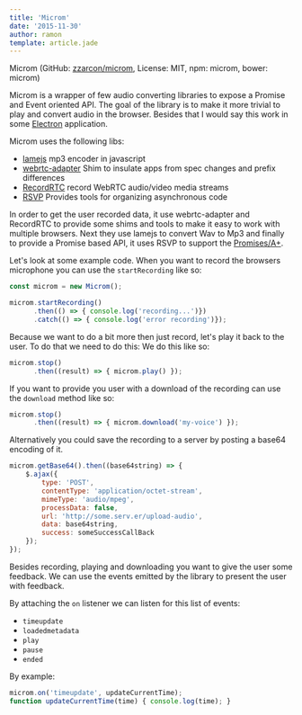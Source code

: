 ```yaml
---
title: 'Microm'
date: '2015-11-30'
author: ramon
template: article.jade
---
```


Microm (GitHub: [zzarcon/microm](https://github.com/zzarcon/microm), License: MIT, npm: microm, bower: microm)

Microm is a wrapper of few audio converting libraries to expose a Promise and Event oriented API.
The goal of the library is to make it more trivial to play and convert audio in the browser. Besides that I would say this work in some [Electron](http://electron.atom.io/) application.

Microm uses the following libs:

- [lamejs](https://github.com/zhuker/lamejs) mp3 encoder in javascript
- [webrtc-adapter](https://github.com/webrtc/adapter) Shim to insulate apps from spec changes and prefix differences
- [RecordRTC](https://github.com/muaz-khan/RecordRTC) record WebRTC audio/video media streams
- [RSVP](https://github.com/tildeio/rsvp.js/) Provides tools for organizing asynchronous code

In order to get the user recorded data, it use webrtc-adapter and RecordRTC to provide some shims and tools to make it easy to work with multiple browsers.
Next they use lamejs to convert Wav to Mp3 and finally to provide a Promise based API, it uses RSVP to support the [Promises/A+](https://promisesaplus.com/).

Let's look at some example code. When you want to record the browsers microphone you can use the `startRecording` like so:

```javascript
const microm = new Microm();

microm.startRecording()
      .then(() => { console.log('recording...')})
      .catch(() => { console.log('error recording')});
```
Because we want to do a bit more then just record, let's play it back to the user. To do that we need to do this:
We do this like so:

```javascript
microm.stop()
      .then((result) => { microm.play() });
```

If you want to provide you user with a download of the recording can use the `download` method like so:
```javascript
microm.stop()
      .then((result) => { microm.download('my-voice') });
```
Alternatively you could save the recording to a server by posting a base64 encoding of it.

```javascript
microm.getBase64().then((base64string) => {
    $.ajax({
        type: 'POST',
        contentType: 'application/octet-stream',
        mimeType: 'audio/mpeg',
        processData: false,
        url: 'http://some.serv.er/upload-audio',
        data: base64string,
        success: someSuccessCallBack
    });
});

```

Besides recording, playing and downloading you want to give the user some feedback.
We can use the events emitted by the library to present the user with feedback.

By attaching the `on` listener we can listen for this list of events:

- `timeupdate`
- `loadedmetadata`
- `play`
- `pause`
- `ended`

By example:
```javascript
microm.on('timeupdate', updateCurrentTime);
function updateCurrentTime(time) { console.log(time); }
```

